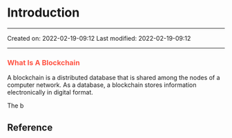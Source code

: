 # Introduction
___

Created on: 2022-02-19-09:12
Last modified: 2022-02-19-09:12

___

### <span style="color: #ff5545;text-transform: capitalize;">What is a blockchain</span>
A blockchain is a distributed database that is shared among the nodes of a computer network. As a database, a blockchain stores information electronically in digital format.

The b

## Reference